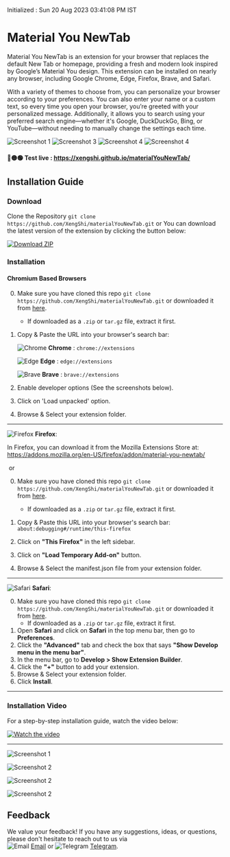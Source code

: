 Initialized : Sun 20 Aug 2023 03∶41∶08 PM IST
# Material You NewTab
Material You NewTab is an extension for your browser that replaces the default New Tab or homepage, providing a fresh and modern look inspired by Google’s Material You design. This extension can be installed on nearly any browser, including Google Chrome, Edge, Firefox, Brave, and Safari.

With a variety of themes to choose from, you can personalize your browser according to your preferences. You can also enter your name or a custom text, so every time you open your browser, you’re greeted with your personalized message. Additionally, it allows you to search using your preferred search engine—whether it's Google, DuckDuckGo, Bing, or YouTube—without needing to manually change the settings each time.


![Screenshot 1](https://i.postimg.cc/M6V8cBZc/Screenshot-from-2024-10-10-20-18-36.png)
![Screenshot 3](https://i.postimg.cc/yVcHL9Hq/preview2.webp)
![Screenshot 4](https://i.postimg.cc/Ch0VX1hR/preview3.webp)
![Screenshot 4](https://i.postimg.cc/FFCGNWt0/material-you-new-Tab-nhsoft.webp)


#### 🔴🟡🟢 Test live : https://xengshi.github.io/materialYouNewTab/

##  Installation Guide

### Download
Clone the Repository
`git clone https://github.com/XengShi/materialYouNewTab.git`
or
You can download the latest version of the extension by clicking the button below:

[![Download ZIP](https://img.shields.io/badge/Download-ZIP-blue.svg)](https://github.com/XengShi/materialYouNewTab/releases)

### Installation 

#### Chromium Based Browsers
0. Make sure you have cloned this repo `git clone https://github.com/XengShi/materialYouNewTab.git` or downloaded it from [here](https://github.com/XengShi/materialYouNewTab/releases).  
   - If downloaded as a `.zip` or `tar.gz` file, extract it first.
1. Copy & Paste the URL into your browser's search bar:

   ![Chrome](https://img.icons8.com/color/20/000000/chrome--v1.png) **Chrome** : `chrome://extensions`
   
   ![Edge](https://img.icons8.com/?size=20&id=dGm9KIZPpukc&format=png&color=000000) **Edge** : `edge://extensions`
   
   ![Brave](https://img.icons8.com/color/20/000000/brave-web-browser.png) **Brave** : `brave://extensions`
   
2. Enable developer options (See the screenshots below).
3. Click on 'Load unpacked' option.
4. Browse & Select your extension folder.

---

![Firefox](https://img.icons8.com/color/20/000000/firefox--v1.png) **Firefox**:

In Firefox, you can download it from the Mozilla Extensions Store at:  
https://addons.mozilla.org/en-US/firefox/addon/material-you-newtab/

&nbsp;or&nbsp;

0. Make sure you have cloned this repo `git clone https://github.com/XengShi/materialYouNewTab.git` or downloaded it from [here](https://github.com/XengShi/materialYouNewTab/releases).  
   - If downloaded as a `.zip` or `tar.gz` file, extract it first.
1. Copy & Paste this URL into your browser's search bar:  
   `about:debugging#/runtime/this-firefox`
   
2. Click on **"This Firefox"** in the left sidebar.
3. Click on **"Load Temporary Add-on"** button.
4. Browse & Select the manifest.json file from your extension folder.

---

![Safari](https://img.icons8.com/color/20/000000/safari--v1.png) **Safari**:

0. Make sure you have cloned this repo `git clone https://github.com/XengShi/materialYouNewTab.git` or downloaded it from [here](https://github.com/XengShi/materialYouNewTab/releases).  
   - If downloaded as a `.zip` or `tar.gz` file, extract it first.
1. Open **Safari** and click on **Safari** in the top menu bar, then go to **Preferences**.
2. Click the **"Advanced"** tab and check the box that says **"Show Develop menu in the menu bar"**.
3. In the menu bar, go to **Develop > Show Extension Builder**.
4. Click the **"+"** button to add your extension.
5. Browse & Select your extension folder.
6. Click **Install**.

---

### Installation Video

For a step-by-step installation guide, watch the video below:

[![Watch the video](https://img.youtube.com/vi/P4ryQPixfw8/0.jpg)](https://www.youtube.com/watch?v=P4ryQPixfw8)

---


![Screenshot 1](https://i.postimg.cc/w6JYypvc/chrome.png)

![Screenshot 2](https://i.postimg.cc/0ksR7BKg/edge.png)

![Screenshot 2](https://i.postimg.cc/bPW2fHX7/FireFox.png)

![Screenshot 2](https://i.postimg.cc/MqPSg5NR/brave.png)

## Feedback

We value your feedback! If you have any suggestions, ideas, or questions, please don't hesitate to reach out to us via  
![Email](https://img.icons8.com/color/24/000000/email.png) [Email](mailto:xengshi@duck.com)  or  ![Telegram](https://img.icons8.com/color/24/000000/telegram-app.png) [Telegram](https://t.me/xengshi).


